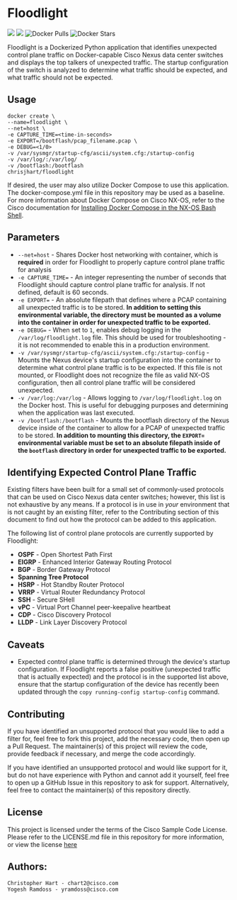 # Floodlight

[![](https://images.microbadger.com/badges/version/chrisjhart/floodlight.svg)](https://microbadger.com/images/chrisjhart/floodlight "Get your own version badge on microbadger.com")
[![](https://images.microbadger.com/badges/image/chrisjhart/floodlight.svg)](https://microbadger.com/images/chrisjhart/floodlight "Get your own image badge on microbadger.com")
![Docker Pulls](https://img.shields.io/docker/pulls/chrisjhart/floodlight.svg)
![Docker Stars](https://img.shields.io/docker/stars/chrisjhart/floodlight.svg)

Floodlight is a Dockerized Python application that identifies unexpected control plane traffic on Docker-capable Cisco Nexus data center switches and displays the top talkers of unexpected traffic. The startup configuration of the switch is analyzed to determine what traffic should be expected, and what traffic should not be expected.

## Usage

```
docker create \
--name=floodlight \
--net=host \
-e CAPTURE_TIME=<time-in-seconds>
-e EXPORT=/bootflash/pcap_filename.pcap \
-e DEBUG=<1/0>
-v /var/sysmgr/startup-cfg/ascii/system.cfg:/startup-config
-v /var/log/:/var/log/
-v /bootflash:/bootflash
chrisjhart/floodlight
```

If desired, the user may also utilize Docker Compose to use this application. The docker-compose.yml file in this repository may be used as a baseline. For more information about Docker Compose on Cisco NX-OS, refer to the Cisco documentation for [Installing Docker Compose in the NX-OS Bash Shell](https://www.cisco.com/c/en/us/support/docs/switches/nexus-9000-series-switches/213961-install-docker-compose-in-nx-os-bash-she.html).

## Parameters

* `--net=host` - Shares Docker host networking with container, which is **required** in order for Floodlight to properly capture control plane traffic for analysis
* `-e CAPTURE_TIME=` - An integer representing the number of seconds that Floodlight should capture control plane traffic for analysis. If not defined, default is 60 seconds.
* `-e EXPORT=` - An absolute filepath that defines where a PCAP containing all unexpected traffic is to be stored. **In addition to setting this environmental variable, the directory must be mounted as a volume into the container in order for unexpected traffic to be exported.**
* `-e DEBUG=` - When set to `1`, enables debug logging in the `/var/log/floodlight.log` file. This should be used for troubleshooting - it is not recommended to enable this in a production environment.
* `-v /var/sysmgr/startup-cfg/ascii/system.cfg:/startup-config` - Mounts the Nexus device's startup configuration into the container to determine what control plane traffic is to be expected. If this file is not mounted, or Floodlight does not recognize the file as valid NX-OS configuration, then all control plane traffic will be considered unexpected.
* `-v /var/log:/var/log` - Allows logging to `/var/log/floodlight.log` on the Docker host. This is useful for debugging purposes and determining when the application was last executed.
* `-v /bootflash:/bootflash` - Mounts the bootflash directory of the Nexus device inside of the container to allow for a PCAP of unexpected traffic to be stored. **In addition to mounting this directory, the `EXPORT=` environmental variable must be set to an absolute filepath inside of the `bootflash` directory in order for unexpected traffic to be exported.**

## Identifying Expected Control Plane Traffic

Existing filters have been built for a small set of commonly-used protocols that can be used on Cisco Nexus data center switches; however, this list is not exhaustive by any means. If a protocol is in use in *your* environment that is not caught by an existing filter, refer to the Contributing section of this document to find out how the protocol can be added to this application.

The following list of control plane protocols are currently supported by Floodlight:

* **OSPF** - Open Shortest Path First
* **EIGRP** - Enhanced Interior Gateway Routing Protocol
* **BGP** - Border Gateway Protocol
* **Spanning Tree Protocol**
* **HSRP** - Hot Standby Router Protocol
* **VRRP** - Virtual Router Redundancy Protocol
* **SSH** - Secure SHell
* **vPC** - Virtual Port Channel peer-keepalive heartbeat
* **CDP** - Cisco Discovery Protocol
* **LLDP** - Link Layer Discovery Protocol

## Caveats

* Expected control plane traffic is determined through the device's startup configuration. If Floodlight reports a false positive (unexpected traffic that is actually expected) and the protocol is in the supported list above, ensure that the startup configuration of the device has recently been updated through the `copy running-config startup-config` command.

## Contributing

If you have identified an unsupported protocol that you would like to add a filter for, feel free to fork this project, add the necessary code, then open up a Pull Request. The maintainer(s) of this project will review the code, provide feedback if necessary, and merge the code accordingly.

If you have identified an unsupported protocol and would like support for it, but do not have experience with Python and cannot add it yourself, feel free to open up a GitHub Issue in this repository to ask for support. Alternatively, feel free to contact the maintainer(s) of this repository directly.

## License

This project is licensed under the terms of the Cisco Sample Code License. Please refer to the LICENSE.md file in this repository for more information, or view the license [here](https://developer.cisco.com/docs/licenses/#!cisco-sample-code-license/cisco-sample-code-license)

## Authors:
    Christopher Hart - chart2@cisco.com
    Yogesh Ramdoss - yramdoss@cisco.com
